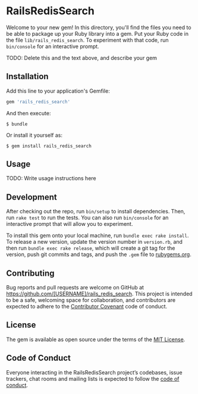 # RailsRedisSearch

Welcome to your new gem! In this directory, you'll find the files you need to be able to package up your Ruby library into a gem. Put your Ruby code in the file `lib/rails_redis_search`. To experiment with that code, run `bin/console` for an interactive prompt.

TODO: Delete this and the text above, and describe your gem

## Installation

Add this line to your application's Gemfile:

```ruby
gem 'rails_redis_search'
```

And then execute:

    $ bundle

Or install it yourself as:

    $ gem install rails_redis_search

## Usage

TODO: Write usage instructions here

## Development

After checking out the repo, run `bin/setup` to install dependencies. Then, run `rake test` to run the tests. You can also run `bin/console` for an interactive prompt that will allow you to experiment.

To install this gem onto your local machine, run `bundle exec rake install`. To release a new version, update the version number in `version.rb`, and then run `bundle exec rake release`, which will create a git tag for the version, push git commits and tags, and push the `.gem` file to [rubygems.org](https://rubygems.org).

## Contributing

Bug reports and pull requests are welcome on GitHub at https://github.com/[USERNAME]/rails_redis_search. This project is intended to be a safe, welcoming space for collaboration, and contributors are expected to adhere to the [Contributor Covenant](http://contributor-covenant.org) code of conduct.

## License

The gem is available as open source under the terms of the [MIT License](https://opensource.org/licenses/MIT).

## Code of Conduct

Everyone interacting in the RailsRedisSearch project’s codebases, issue trackers, chat rooms and mailing lists is expected to follow the [code of conduct](https://github.com/[USERNAME]/rails_redis_search/blob/master/CODE_OF_CONDUCT.md).
